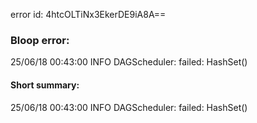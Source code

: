 error id: 4htcOLTiNx3EkerDE9iA8A==
### Bloop error:

25/06/18 00:43:00 INFO DAGScheduler: failed: HashSet()
#### Short summary: 

25/06/18 00:43:00 INFO DAGScheduler: failed: HashSet()